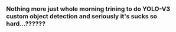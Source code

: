 ### Nothing more just whole morning trining to do YOLO-V3 custom object detection and seriously it's sucks so hard...??????